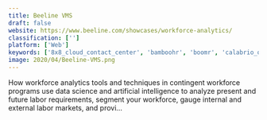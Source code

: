 ```yaml
---
title: Beeline VMS
draft: false 
website: https://www.beeline.com/showcases/workforce-analytics/
classification: ['']
platform: ['Web']
keywords: ['8x8_cloud_contact_center', 'bamboohr', 'boomr', 'calabrio_one', 'dayforce_hcm', 'empcenter', 'hawk-i_gps_punch_clock', 'kronos_workforce_ready', 'mitrefinch', 'planday', 'staffomatic', 'shiftboard', 'sling', 'timeforce', 'tixtime', 'ultipro', 'when_i_work']
image: 2020/04/Beeline-VMS.png
---
```

How workforce analytics tools and techniques in contingent workforce programs use data science and artificial intelligence to analyze present and future labor requirements, segment your workforce, gauge internal and external labor markets, and provi…